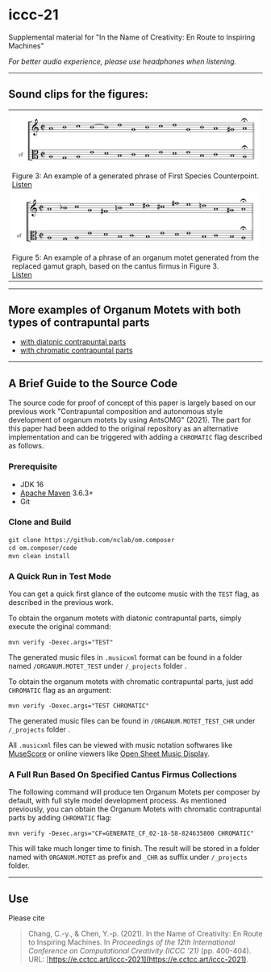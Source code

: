 # iccc-21

Supplemental material for "In the Name of Creativity: En Route to Inspiring Machines"

*For better audio experience, please use headphones when listening.*

----------
## Sound clips for the figures:

<table>
<tr><td>
<a href="https://soundcloud.com/iccc-21/Figure-3"><img src="media/figures/Fig_3.png"></a>
Figure 3: An example of a generated phrase of First Species Counterpoint.<br><a href="https://soundcloud.com/iccc-21/Figure-3">Listen</a>
</td></tr>
<tr><td>
<a href="https://soundcloud.com/iccc-21/Figure-5"><img src="media/figures/Fig_5.png"></a>
Figure 5: An example of a phrase of an organum motet generated from the replaced gamut graph, based on the cantus firmus in Figure 3.<br><a href="https://soundcloud.com/iccc-21/Figure-5">Listen</a>
</td></tr>
</table>

----------

## More examples of Organum Motets with both types of contrapuntal parts

* [with diatonic contrapuntal parts](diatonic.md)
* [with chromatic contrapuntal parts](chromatic.md)

----------

## A Brief Guide to the Source Code

The source code for proof of concept of this paper is largely based on our previous work "Contrapuntal composition and autonomous style development of organum motets by using AntsOMG" (2021). The part for this paper had been added to the original repository as an alternative implementation and can be triggered with adding a `CHROMATIC` flag described as follows.

### Prerequisite

* JDK 16
* [Apache Maven](https://maven.apache.org/) 3.6.3+
* Git

### Clone and Build

```
git clone https://github.com/nclab/om.composer
cd om.composer/code
mvn clean install
```

### A Quick Run in Test Mode

You can get a quick first glance of the outcome music with the `TEST` flag, as described in the previous work.

To obtain the organum motets with diatonic contrapuntal parts, simply execute the original command:

```
mvn verify -Dexec.args="TEST"
```

The generated music files in `.musicxml` format can be found in a folder named `/ORGANUM.MOTET_TEST` under `/_projects` folder .

To obtain the organum motets with chromatic contrapuntal parts, just add `CHROMATIC` flag as an argument:

```
mvn verify -Dexec.args="TEST CHROMATIC"
```

The generated music files can be found in `/ORGANUM.MOTET_TEST_CHR` under `/_projects` folder .

All `.musicxml` files can be viewed with music notation softwares like [MuseScore](https://musescore.org/) or online viewers like [Open Sheet Music Display](https://opensheetmusicdisplay.github.io/demo/).

### A Full Run Based On Specified Cantus Firmus Collections

The following command will produce ten Organum Motets per composer by default, with full style model development process. As mentioned previously, you can obtain the Organum Motets with chromatic contrapuntal parts by adding `CHROMATIC` flag:

```
mvn verify -Dexec.args="CF=GENERATE_CF_02-18-58-824635800 CHROMATIC"
```

This will take much longer time to finish. The result will be stored in a folder named with `ORGANUM.MOTET` as prefix and `_CHR` as suffix under `/_projects` folder.

----------

## Use

Please cite

> Chang, C.-y., & Chen, Y.-p. (2021). In the Name of Creativity: En Route to Inspiring Machines. In <i>Proceedings of the 12th International
Conference on Computational Creativity (ICCC &rsquo;21)</i> (pp. 400-404). URL: [https://e.cctcc.art/iccc-2021](https://e.cctcc.art/iccc-2021).
